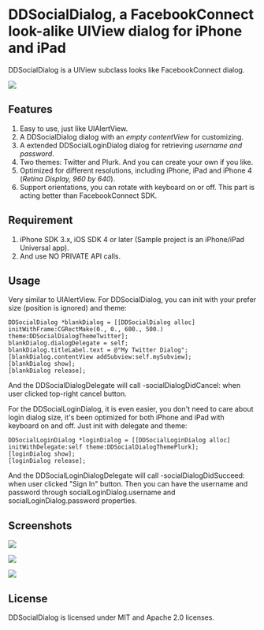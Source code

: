 # DDSocialDialog, a FacebookConnect look-alike UIView dialog for iPhone and iPad

DDSocialDialog is a UIView subclass looks like FacebookConnect dialog.

![](http://github.com/digdog/DDSocialDialog/raw/master/Screenshots/DDSocialLoginDialogiPhone.png)

## Features

1. Easy to use, just like UIAlertView.
2. A DDSocialDialog dialog with an *empty contentView* for customizing.
3. A extended DDSocialLoginDialog dialog for retrieving *username and password*.
4. Two themes: Twitter and Plurk. And you can create your own if you like.
5. Optimized for different resolutions, including iPhone, iPad and iPhone 4 (*Retina Display, 960 by 640*).
6. Support orientations, you can rotate with keyboard on or off. This part is acting better than FacebookConnect SDK.

## Requirement

1. iPhone SDK 3.x, iOS SDK 4 or later (Sample project is an iPhone/iPad Universal app).
2. And use NO PRIVATE API calls.

## Usage

Very similar to UIAlertView. For DDSocialDialog, you can init with your prefer size (position is ignored) and theme:

    DDSocialDialog *blankDialog = [[DDSocialDialog alloc] initWithFrame:CGRectMake(0., 0., 600., 500.) theme:DDSocialDialogThemeTwitter];
    blankDialog.dialogDelegate = self;
    blankDialog.titleLabel.text = @"My Twitter Dialog";
    [blankDialog.contentView addSubview:self.mySubview];
    [blankDialog show];
    [blankDialog release];
    
And the DDSocialDialogDelegate will call -socialDialogDidCancel: when user clicked top-right cancel button.

For the DDSocialLoginDialog, it is even easier, you don't need to care about login dialog size, it's been optimized for both iPhone and iPad with keyboard on and off. Just init with delegate and theme:

    DDSocialLoginDialog *loginDialog = [[DDSocialLoginDialog alloc] initWithDelegate:self theme:DDSocialDialogThemePlurk];
    [loginDialog show];
    [loginDialog release];
    
And the DDSocialLoginDialogDelegate will call -socialDialogDidSucceed: when user clicked "Sign In" button. Then you can have the username and password through socialLoginDialog.username and socialLoginDialog.password properties.

## Screenshots

![](http://github.com/digdog/DDSocialDialog/raw/master/Screenshots/DDSocialDialogiPad.png)


![](http://github.com/digdog/DDSocialDialog/raw/master/Screenshots/DDSocialLoginDialogiPad.png)


![](http://github.com/digdog/DDSocialDialog/raw/master/Screenshots/DDSocialLoginDialogiPhoneLandscape.png)

## License

DDSocialDialog is licensed under MIT and Apache 2.0 licenses.